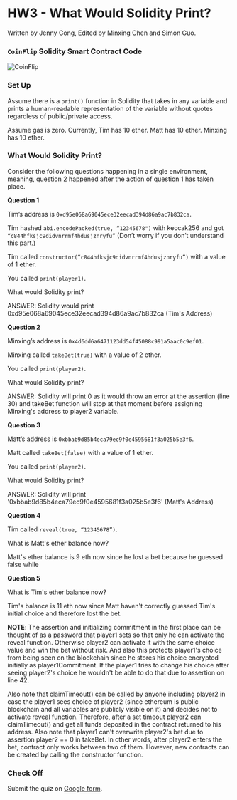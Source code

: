 
# HW3 - What Would Solidity Print?

Written by Jenny Cong, Edited by Minxing Chen and Simon Guo.



### `CoinFlip` Solidity Smart Contract Code

![CoinFlip](./coinflip.png)



### Set Up

Assume there is a `print()` function in Solidity that takes in any variable and prints a human-readable representation of the variable without quotes regardless of public/private access.

Assume gas is zero. Currently, Tim has 10 ether. Matt has 10 ether. Minxing has 10 ether.



### What Would Solidity Print?

Consider the following questions happening in a single environment, meaning, question 2 happened after the action of question 1 has taken place.

**Question 1**

Tim’s address is `0xd95e068a69045ece32eecad394d86a9ac7b832ca`.

Tim hashed `abi.encodePacked(true, “12345678")` with keccak256 and got `“c844hfksjc9didvnrrmf4hdusjznryfu”` (Don’t worry if you don’t understand this part.)

Tim called `constructor(“c844hfksjc9didvnrrmf4hdusjznryfu”)` with a value of 1 ether.

You called `print(player1)`.

What would Solidity print?

ANSWER: Solidity would print 0xd95e068a69045ece32eecad394d86a9ac7b832ca (Tim's Address)


**Question 2**

Minxing’s address is `0x4d6dd6a6471123dd54f45088c991a5aac0c9ef01`.

Minxing called `takeBet(true)` with a value of 2 ether.

You called `print(player2)`.

What would Solidity print?

ANSWER: Solidity will print 0 as it would throw an error at the assertion (line 30)
and takeBet function will stop at that moment before assigning Minxing's
address to player2 variable.


**Question 3**

Matt’s address is `0xbbab9d85b4eca79ec9f0e4595681f3a025b5e3f6`.

Matt called `takeBet(false)` with a value of 1 ether.

You called `print(player2)`.

What would Solidity print?

ANSWER: Solidity will print '0xbbab9d85b4eca79ec9f0e4595681f3a025b5e3f6' (Matt's Address)


**Question 4**

Tim called `reveal(true, “12345678”)`.

What is Matt's ether balance now?

Matt's ether balance is 9 eth now since he lost a bet because he guessed false
while


**Question 5**

What is Tim's ether balance now?

Tim's balance is 11 eth now since Matt haven't correctly guessed Tim's initial
choice and therefore lost the bet. 

**NOTE**: The assertion and initializing commitment in the first place can be
thought of as a password that player1 sets so that only he can activate the
reveal function. Otherwise player2 can activate it with the same choice value
and win the bet without risk. And also this protects player1's choice from
being seen on the blockchain since he stores his choice encrypted initially
as player1Commitment. If the player1 tries to change his choice after seeing
player2's choice he wouldn't be able to do that due to assertion on line 42.

Also note that claimTimeout() can be called by anyone including player2 in case
the player1 sees choice of player2 (since ethereum is public blockchain and
all variables are publicly visible on it) and decides not to activate reveal
function. Therefore, after a set timeout player2 can claimTimeout() and get
all funds deposited in the contract returned to his address. Also note that
player1 can't overwrite player2's bet due to assertion player2 == 0 in takeBet.
In other words, after player2 enters the bet, contract only works between two of
them. However, new contracts can be created by calling the constructor function.


### Check Off

Submit the quiz on [Google form](https://docs.google.com/forms/d/e/1FAIpQLScFLnEo71COZ8mTXL5ZCMTAuzZDHNbTRWivbGE4lnkFkCdAoA/closedform).

